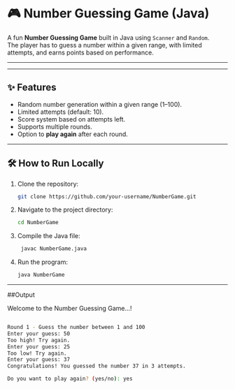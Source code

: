 
# 🎮 Number Guessing Game (Java)

A fun **Number Guessing Game** built in Java using `Scanner` and `Random`.  
The player has to guess a number within a given range, with limited attempts, and earns points based on performance.  

---

---

## ✨ Features
- Random number generation within a given range (1–100).
- Limited attempts (default: 10).
- Score system based on attempts left.
- Supports multiple rounds.
- Option to **play again** after each round.

---

## 🛠 How to Run Locally

1. Clone the repository:
   ```bash
   git clone https://github.com/your-username/NumberGame.git
   
2. Navigate to the project directory:
   ```bash
   cd NumberGame

3. Compile the Java file:
   ```bash
    javac NumberGame.java

4. Run the program:
   ```bash
   java NumberGame

---

##Output

Welcome to the Number Guessing Game...!
```bash

Round 1 - Guess the number between 1 and 100
Enter your guess: 50
Too high! Try again.
Enter your guess: 25
Too low! Try again.
Enter your guess: 37
Congratulations! You guessed the number 37 in 3 attempts.

Do you want to play again? (yes/no): yes




